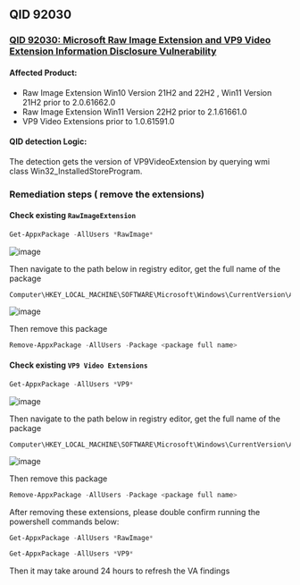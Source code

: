 ## QID 92030

### [QID 92030: Microsoft Raw Image Extension and VP9 Video Extension Information Disclosure Vulnerability](https://cve.report/qid/92030)

#### Affected Product:
* Raw Image Extension Win10 Version 21H2 and 22H2 , Win11 Version 21H2 prior to 2.0.61662.0
* Raw Image Extension Win11 Version 22H2 prior to 2.1.61661.0
* VP9 Video Extensions prior to 1.0.61591.0

#### QID detection Logic:
The detection gets the version of VP9VideoExtension by querying wmi class Win32_InstalledStoreProgram.

### Remediation steps ( remove the extensions)

#### Check existing `RawImageExtension`
```powershell
Get-AppxPackage -AllUsers *RawImage*
```
![image](https://github.com/guguji666666/Qualys-VA-Remediation/assets/96930989/656ff5c9-bbf1-4fe3-a59b-f9ce9ada4b0d)

Then navigate to the path below in registry editor, get the full name of the package
```
Computer\HKEY_LOCAL_MACHINE\SOFTWARE\Microsoft\Windows\CurrentVersion\Appx\AppxAllUserStore\Applications
```
![image](https://github.com/guguji666666/Qualys-VA-Remediation/assets/96930989/87f66bdf-7018-47e0-8a2a-76d2f32ffcaf)

Then remove this package
```powershell
Remove-AppxPackage -AllUsers -Package <package full name>
```


#### Check existing `VP9 Video Extensions`
```powershell
Get-AppxPackage -AllUsers *VP9*
```
![image](https://github.com/guguji666666/Qualys-VA-Remediation/assets/96930989/2c3f8f6d-0e89-498b-9d2f-c06d40ba1912)

Then navigate to the path below in registry editor, get the full name of the package
```
Computer\HKEY_LOCAL_MACHINE\SOFTWARE\Microsoft\Windows\CurrentVersion\Appx\AppxAllUserStore\Applications
```
![image](https://github.com/guguji666666/Qualys-VA-Remediation/assets/96930989/787a4177-fcd0-4693-bbf6-a8685cd67c4b)

Then remove this package
```powershell
Remove-AppxPackage -AllUsers -Package <package full name>
```

After removing these extensions, please double confirm running the powershell commands below:
```powershell
Get-AppxPackage -AllUsers *RawImage*
```
```powershell
Get-AppxPackage -AllUsers *VP9*
```

Then it may take around 24 hours to refresh the VA findings




